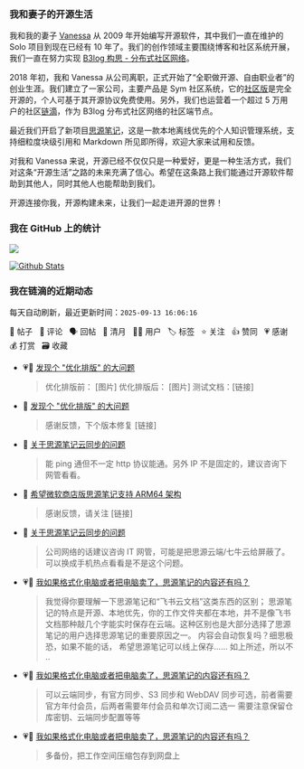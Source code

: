 ### 我和妻子的开源生活

我和我的妻子 [Vanessa](https://github.com/Vanessa219) 从 2009 年开始编写开源软件，其中我们一直在维护的 Solo 项目到现在已经有 10 年了。我们的创作领域主要围绕博客和社区系统开展，我们一直在努力实现 [B3log 构思 - 分布式社区网络](https://ld246.com/article/1546941897596)。

2018 年初，我和 Vanessa 从公司离职，正式开始了“全职做开源、自由职业者”的创业生涯。我们建立了一家公司，主要产品是 Sym 社区系统，它的[社区版](https://github.com/88250/symphony)是完全开源的，个人可基于其开源协议免费使用。另外，我们也运营着一个超过 5 万用户的社区[链滴](https://ld246.com)，作为 B3log 分布式社区网络的社区端节点。

最近我们开启了新项目[思源笔记](https://github.com/siyuan-note/siyuan)，这是一款本地离线优先的个人知识管理系统，支持细粒度块级引用和 Markdown 所见即所得，欢迎大家来试用和反馈。

对我和 Vanessa 来说，开源已经不仅仅只是一种爱好，更是一种生活方式，我们对这条“开源生活”之路的未来充满了信心。希望在这条路上我们能通过开源软件帮助到其他人，同时其他人也能帮助到我们。

开源连接你我，开源构建未来，让我们一起走进开源的世界！

### 我在 GitHub 上的统计

<a title="Hits" target="_blank" href="https://github.com/88250/88250"><img src="https://hits.b3log.org/88250/88250.svg"></a>

[![Github Stats](https://github-readme-stats.vercel.app/api?username=88250&theme=tokyonight&show_icons=true)](https://github.com/88250)

<!--events start -->

### 我在链滴的近期动态

每天自动刷新，最近更新时间：`2025-09-13 16:06:16`

📝 帖子 &nbsp; 💬 评论 &nbsp; 🗣 回帖 &nbsp; 🌙 清月 &nbsp; 👨‍💻 用户 &nbsp; 🏷️ 标签 &nbsp; ⭐️ 关注 &nbsp; 👍 赞同 &nbsp; 💗 感谢 &nbsp; 💰 打赏 &nbsp; 🗃 收藏

* 💗📝 [发现个 "优化排版" 的大问题](https://ld246.com/article/1757732662432)

  > 优化排版前： [图片] 优化排版后： [图片] 测试文档：[链接]
* 💬 [发现个 "优化排版" 的大问题](https://ld246.com/article/1757732662432/comment/1757735853704#comments)

  > 感谢反馈，下个版本修复 [链接]
* 💬 [关于思源笔记云同步的问题](https://ld246.com/article/1757648063742/comment/1757734720637#comments)

  > 能 ping 通但不一定 http 协议能通。另外 IP 不是固定的，建议咨询下网管看看。
* 💬 [希望微软商店版思源笔记支持 ARM64 架构](https://ld246.com/article/1757682221685/comment/1757685593638#comments)

  > 感谢反馈，请关注 [链接]
* 💬 [关于思源笔记云同步的问题](https://ld246.com/article/1757648063742/comment/1757666384467#comments)

  > 公司网络的话建议咨询 IT 网管，可能是把思源云端/七牛云给屏蔽了。可以换成手机热点看看是不是这个问题。
* 💗💬 [我如果格式化电脑或者把电脑卖了，思源笔记的内容还有吗？](https://ld246.com/article/1757518173918/comment/1757557952244#comments)

  > 我觉得你要理解一下思源笔记和“飞书云文档”这类东西的区别； 思源笔记的特点是开源、本地优先，你的工作文件夹都在本地，并不是像飞书文档那种敲几个字能实时保存在云端。这种区别也是大部分选择了思源笔记的用户选择思源笔记的重要原因之一。 内容会自动恢复吗？细思极恐，如果不能的话， 希望思源笔记可以线上保存…… 如上所述，所以不 ..
* 💗💬 [我如果格式化电脑或者把电脑卖了，思源笔记的内容还有吗？](https://ld246.com/article/1757518173918/comment/1757519474682#comments)

  > 可以云端同步，有官方同步、S3 同步和 WebDAV 同步可选，前者需要官方年付会员，后两者需要年付会员和单次订阅二选一 需要注意保留仓库密钥、云端同步配置等等
* 💗💬 [我如果格式化电脑或者把电脑卖了，思源笔记的内容还有吗？](https://ld246.com/article/1757518173918/comment/1757520077968#comments)

  > 多备份，把工作空间压缩包存到网盘上


<!--events end -->
